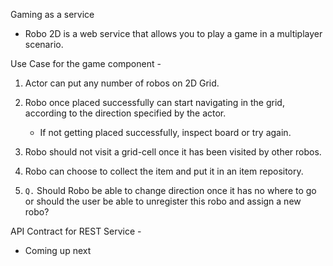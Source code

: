 Gaming as a service

- Robo 2D is a web service that allows you to play a game in a multiplayer scenario.

Use Case for the game component - 

1. Actor can put any number of robos on 2D Grid.
2. Robo once placed successfully can start navigating in the grid, according to the direction specified by the actor.
    * If not getting placed successfully, inspect board or try again.

3. Robo should not visit a grid-cell once it has been visited by other robos.
4. Robo can choose to collect the item and put it in an item repository.
5. `Q.` Should Robo be able to change direction once it has no where to go or should the user be able to unregister this robo and assign a new robo?

API Contract for REST Service - 

- Coming up next
